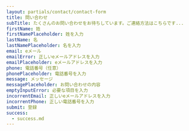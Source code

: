 ```yaml
---
layout: partials/contact/contact-form
title: 問い合わせ
subTitle: たくさんのお問い合わせをお待ちしています。ご連絡方法はこちらです...
firstName: 姓
firstNamePlaceholder: 姓を入力
lastName: 名
lastNamePlaceholder: 名を入力
email: eメール
emailError: 正しいeメールアドレスを入力
emailPlaceholder: eメールアドレスを入力
phone: 電話番号（任意）
phonePlaceholder: 電話番号を入力
message: メッセージ
messagePlaceholder: お問い合わせの内容
emptyInputError: 必要な項目を入力
incorrentEmail: 正しいeメールアドレスを入力
incorrentPhone: 正しい電話番号を入力
submit: 登録
success:
  - success.md
---
```

